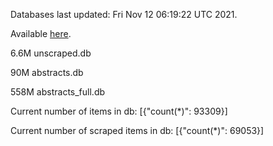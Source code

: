 Databases last updated: Fri Nov 12 06:19:22 UTC 2021. 

Available [here](https://github.com/cbeauhilton/ash-db/releases).

6.6M	unscraped.db

90M	abstracts.db

558M	abstracts_full.db

Current number of items in db:
[{"count(*)": 93309}]

Current number of scraped items in db:
[{"count(*)": 69053}]
